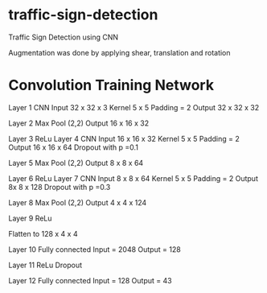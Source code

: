 # traffic-sign-detection
Traffic Sign Detection using CNN

Augmentation was done by applying shear, translation and rotation

# Convolution Training Network
Layer 1 CNN
Input 32 x 32 x 3 Kernel 5 x 5 Padding = 2
Output 32 x 32 x 32

Layer 2 Max Pool (2,2)
Output 16 x 16 x 32

Layer 3 ReLu
Layer 4 CNN
Input 16 x 16 x 32 Kernel 5 x 5 Padding = 2
Output 16 x 16 x 64 Dropout with p =0.1

Layer 5 Max Pool (2,2)
Output 8 x 8 x 64

Layer 6 ReLu
Layer 7 CNN
Input 8 x 8 x 64 Kernel 5 x 5 Padding = 2
Output 8x 8 x 128 Dropout with p =0.3

Layer 8 Max Pool (2,2)
Output 4 x 4 x 124

Layer 9 ReLu

Flatten to 128 x 4 x 4

Layer 10 Fully connected
Input = 2048 Output = 128

Layer 11 ReLu
Dropout

Layer 12 Fully connected
Input = 128 Output = 43
